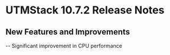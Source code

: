 # UTMStack 10.7.2 Release Notes

## New Features and Improvements
-- Significant improvement in CPU performance